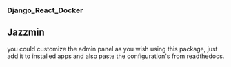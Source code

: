 ### Django_React_Docker

## Jazzmin

you could customize the admin panel as you wish using this package, just add it to
installed apps and also paste the configuration's from readthedocs.
